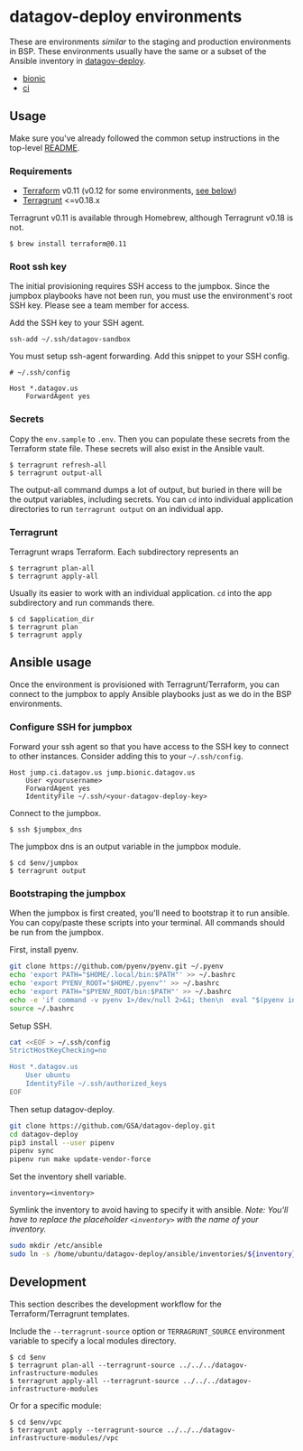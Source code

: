 # datagov-deploy environments

These are environments _similar_ to the staging and production environments in
BSP. These environments usually have the same or a subset of the Ansible
inventory in [datagov-deploy](https://github.com/GSA/datagov-deploy).

- [bionic](../bionic/README.md)
- [ci](../ci/README.md)


## Usage

Make sure you've already followed the common setup instructions in the top-level
[README](../README.md).


### Requirements

- [Terraform](https://www.terraform.io/intro/getting-started/install.html) v0.11
  (v0.12 for some environments, [see below](#environments))
- [Terragrunt](https://github.com/gruntwork-io/terragrunt/releases?after=v0.19.0) <=v0.18.x

Terragrunt v0.11 is available through Homebrew, although Terragrunt v0.18 is
not.

    $ brew install terraform@0.11


### Root ssh key

The initial provisioning requires SSH access to the jumpbox. Since the jumpbox playbooks have
not been run, you must use the environment's root SSH key. Please see a team
member for access.

Add the SSH key to your SSH agent.

    ssh-add ~/.ssh/datagov-sandbox

You must setup ssh-agent forwarding. Add this snippet to your SSH config.

```
# ~/.ssh/config

Host *.datagov.us
    ForwardAgent yes
```


### Secrets

Copy the `env.sample` to `.env`. Then you can populate these secrets from the
Terraform state file. These secrets will also exist in the Ansible vault.

    $ terragrunt refresh-all
    $ terragrunt output-all

The output-all command dumps a lot of output, but buried in there will be the
output variables, including secrets. You can `cd` into individual application
directories to run `terragrunt output` on an individual app.


### Terragrunt

Terragrunt wraps Terraform. Each subdirectory represents an


    $ terragrunt plan-all
    $ terragrunt apply-all

Usually its easier to work with an individual application. `cd` into the app
subdirectory and run commands there.

    $ cd $application_dir
    $ terragrunt plan
    $ terragrunt apply


## Ansible usage

Once the environment is provisioned with Terragrunt/Terraform, you can connect
to the jumpbox to apply Ansible playbooks just as we do in the BSP environments.


### Configure SSH for jumpbox

Forward your ssh agent so that you have access to the SSH key to connect to
other instances. Consider adding this to your `~/.ssh/config`.

```
Host jump.ci.datagov.us jump.bionic.datagov.us
    User <yourusername>
    ForwardAgent yes
    IdentityFile ~/.ssh/<your-datagov-deploy-key>
```

Connect to the jumpbox.

    $ ssh $jumpbox_dns

The jumpbox dns is an output variable in the jumpbox module.

    $ cd $env/jumpbox
    $ terragrunt output


### Bootstraping the jumpbox

When the jumpbox is first created, you'll need to bootstrap it to run ansible.
You can copy/paste these scripts into your terminal. All commands should be run
from the jumpbox.

First, install pyenv.

```bash
git clone https://github.com/pyenv/pyenv.git ~/.pyenv
echo 'export PATH="$HOME/.local/bin:$PATH"' >> ~/.bashrc
echo 'export PYENV_ROOT="$HOME/.pyenv"' >> ~/.bashrc
echo 'export PATH="$PYENV_ROOT/bin:$PATH"' >> ~/.bashrc
echo -e 'if command -v pyenv 1>/dev/null 2>&1; then\n  eval "$(pyenv init -)"\nfi' >> ~/.bashrc
source ~/.bashrc
```

Setup SSH.

```bash
cat <<EOF > ~/.ssh/config
StrictHostKeyChecking=no

Host *.datagov.us
    User ubuntu
    IdentityFile ~/.ssh/authorized_keys
EOF
```

Then setup datagov-deploy.

```bash
git clone https://github.com/GSA/datagov-deploy.git
cd datagov-deploy
pip3 install --user pipenv
pipenv sync
pipenv run make update-vendor-force
```

Set the inventory shell variable.

```
inventory=<inventory>
```

Symlink the inventory to avoid having to specify it with ansible. _Note: You'll have to
replace the placeholder `<inventory>` with the name of your inventory._

```bash
sudo mkdir /etc/ansible
sudo ln -s /home/ubuntu/datagov-deploy/ansible/inventories/${inventory} /etc/ansible/hosts
```


## Development

This section describes the development workflow for the Terraform/Terragrunt
templates.

Include the `--terragrunt-source` option or `TERRAGRUNT_SOURCE` environment
variable to specify a local modules directory.

    $ cd $env
    $ terragrunt plan-all --terragrunt-source ../../../datagov-infrastructure-modules
    $ terragrunt apply-all --terragrunt-source ../../../datagov-infrastructure-modules

Or for a specific module:

    $ cd $env/vpc
    $ terragrunt apply --terragrunt-source ../../../datagov-infrastructure-modules//vpc
